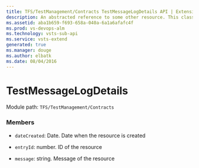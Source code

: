 ```yaml
---
title: TFS/TestManagement/Contracts TestMessageLogDetails API | Extensions for Visual Studio Team Services
description: An abstracted reference to some other resource. This class is used to provide the build data contracts with a uniform way to reference other resources in a way that provides easy traversal through links.
ms.assetid: aba1b659-f693-658a-040a-6a1a6afafc4f
ms.prod: vs-devops-alm
ms.technology: vsts-sub-api
ms.service: vsts-extend
generated: true
ms.manager: douge
ms.author: elbatk
ms.date: 08/04/2016
---
```


# TestMessageLogDetails

Module path: `TFS/TestManagement/Contracts`


### Members

* `dateCreated`: Date. Date when the resource is created

* `entryId`: number. ID of the resource

* `message`: string. Message of the resource


